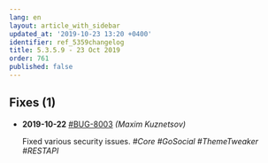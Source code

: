 ```yaml
---
lang: en
layout: article_with_sidebar
updated_at: '2019-10-23 13:20 +0400'
identifier: ref_5359changelog
title: 5.3.5.9 - 23 Oct 2019
order: 761
published: false
---
```

## Fixes (1)
* **2019-10-22** [#BUG-8003](https://xcn.myjetbrains.com/youtrack/issue/BUG-8003) _(Maxim Kuznetsov)_

  Fixed various security issues. _#Core #GoSocial #ThemeTweaker #RESTAPI_



